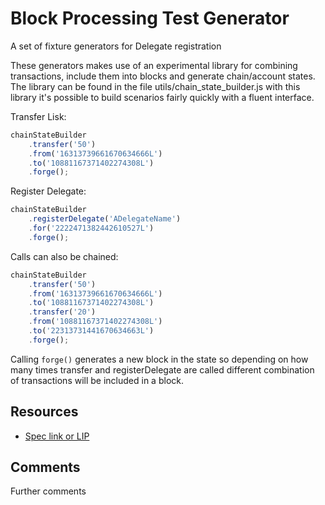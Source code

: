 # Block Processing Test Generator

A set of fixture generators for Delegate registration

These generators makes use of an experimental library for combining transactions, include them into blocks and generate chain/account states.
The library can be found in the file utils/chain_state_builder.js with this library it's possible to build scenarios fairly quickly with a fluent interface.

Transfer Lisk:

```javascript
chainStateBuilder
	.transfer('50')
	.from('16313739661670634666L')
	.to('10881167371402274308L')
	.forge();
```

Register Delegate:

```javascript
chainStateBuilder
	.registerDelegate('ADelegateName')
	.for('2222471382442610527L')
	.forge();
```

Calls can also be chained:

```javascript
chainStateBuilder
	.transfer('50')
	.from('16313739661670634666L')
	.to('10881167371402274308L')
	.transfer('20')
	.from('10881167371402274308L')
	.to('22313731441670634663L')
	.forge();
```

Calling `forge()` generates a new block in the state so depending on how many times transfer and registerDelegate are called different combination of transactions will be included in a block.

## Resources

- [Spec link or LIP]()

## Comments

Further comments
